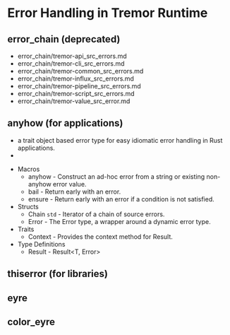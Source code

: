 # Error Handling in Tremor Runtime

## error_chain (deprecated)

- error_chain/tremor-api_src_errors.md
- error_chain/tremor-cli_src_errors.md
- error_chain/tremor-common_src_errors.md
- error_chain/tremor-influx_src_errors.md
- error_chain/tremor-pipeline_src_errors.md
- error_chain/tremor-script_src_errors.md
- error_chain/tremor-value_src_error.md

## anyhow (for applications)

* a trait object based error type for easy idiomatic error handling in Rust applications.
* 

- Macros
  - anyhow - Construct an ad-hoc error from a string or existing non-anyhow error value.
  - bail - Return early with an error.
  - ensure - Return early with an error if a condition is not satisfied.
- Structs
  - Chain `std` - Iterator of a chain of source errors.
  - Error - The Error type, a wrapper around a dynamic error type.
- Traits
  - Context - Provides the context method for Result.
- Type Definitions
  - Result - Result<T, Error>

## thiserror (for libraries)

## eyre

## color_eyre
